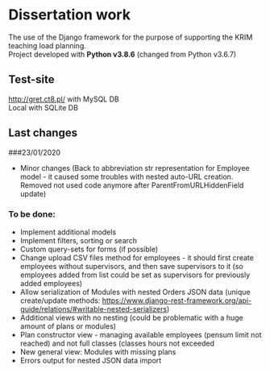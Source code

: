 # Dissertation work

The use of the Django framework for the purpose of supporting the KRIM teaching load planning.\
Project developed with **Python v3.8.6** (changed from Python v3.6.7)

## Test-site

http://gret.ct8.pl/ with MySQL DB\
Local with SQLite DB

## Last changes
###23/01/2020

- Minor changes (Back to abbreviation str representation for Employee model - it caused some troubles with nested auto-URL creation.
  Removed not used code anymore after ParentFromURLHiddenField update)

### To be done:

- Implement additional models
- Implement filters, sorting or search
- Custom query-sets for forms (if possible)
- Change upload CSV files method for employees - it should first create employees without supervisors, and then save supervisors to it (so employees added from list could be set as supervisors for previously added employees)
- Allow serialization of Modules with nested Orders JSON data (unique create/update methods: https://www.django-rest-framework.org/api-guide/relations/#writable-nested-serializers)
- Additional views with no nesting (could be problematic with a huge amount of plans or modules)
- Plan constructor view - managing available employees (pensum limit not reached) and not full classes (classes hours not exceeded
- New general view: Modules with missing plans
- Errors output for nested JSON data import
